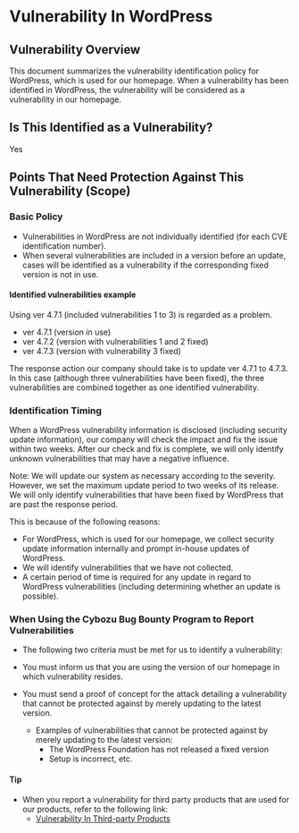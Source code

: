 Vulnerability In WordPress
====

## Vulnerability Overview
This document summarizes the vulnerability identification policy for WordPress, which is used for our homepage. When a vulnerability has been identified in WordPress, the vulnerability will be considered as a vulnerability in our homepage.

## Is This Identified as a Vulnerability?
Yes

## Points That Need Protection Against This Vulnerability (Scope)
### Basic Policy

- Vulnerabilities in WordPress are not individually identified (for each CVE identification number).
- When several vulnerabilities are included in a version before an update, cases will be identified as a vulnerability if the corresponding fixed version is not in use.

#### Identified vulnerabilities example
Using ver 4.7.1 (included vulnerabilities 1 to 3) is regarded as a problem.

- ver 4.7.1 (version in use)
- ver 4.7.2 (version with vulnerabilities 1 and 2 fixed)
- ver 4.7.3 (version with vulnerability 3 fixed)

The response action our company should take is to update ver 4.7.1 to 4.7.3. In this case (although three vulnerabilities have been fixed), the three vulnerabilities are combined together as one identified vulnerability.

### Identification Timing
When a WordPress vulnerability information is disclosed (including security update information), our company will check the impact and fix the issue within two weeks. After our check and fix is complete, we will only identify unknown vulnerabilities that may have a negative influence.

Note: We will update our system as necessary according to the severity. However, we set the maximum update period to two weeks of its release. We will only identify vulnerabilities that have been fixed by WordPress that are past the response period.

This is because of the following reasons:

- For WordPress, which is used for our homepage, we collect security update information internally and prompt in-house updates of WordPress.
- We will identify vulnerabilities that we have not collected.
- A certain period of time is required for any update in regard to WordPress vulnerabilities (including determining whether an update is possible).

### When Using the Cybozu Bug Bounty Program to Report Vulnerabilities

- The following two criteria must be met for us to identify a vulnerability:

- You must inform us that you are using the version of our homepage in which vulnerability resides.
- You must send a proof of concept for the attack detailing a vulnerability that cannot be protected against by merely updating to the latest version.
  - Examples of vulnerabilities that cannot be protected against by merely updating to the latest version:
    - The WordPress Foundation has not released a fixed version
    - Setup is incorrect, etc.

#### Tip
- When you report a vulnerability for third party products that are used for our products, refer to the following link:
    - [Vulnerability In Third-party Products](VulnerabilityInThird-partyProducts.md)
